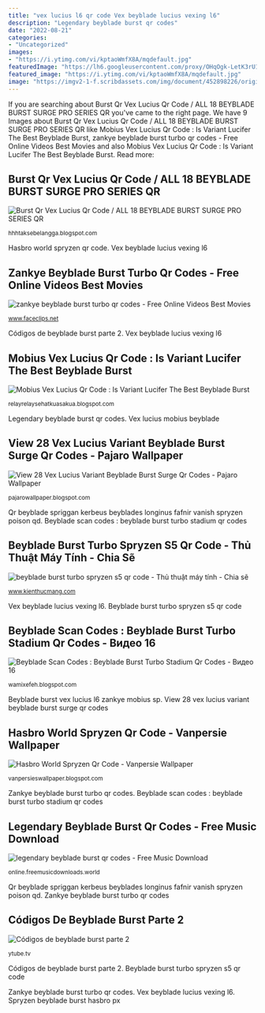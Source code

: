 ```yaml
---
title: "vex lucius l6 qr code Vex beyblade lucius vexing l6"
description: "Legendary beyblade burst qr codes"
date: "2022-08-21"
categories:
- "Uncategorized"
images:
- "https://i.ytimg.com/vi/kptaoWmfX8A/mqdefault.jpg"
featuredImage: "https://lh6.googleusercontent.com/proxy/OHqOgk-LetK3rU11PXv6wXWfukB5ciSU9JtrHfi65jGe6KcShCAAzjo6T31h9dqKZQCq7QoCo8gbeomFYtyZxwiRen5tCHzkg-GCshk1=w1200-h630-p-k-no-nu"
featured_image: "https://i.ytimg.com/vi/kptaoWmfX8A/mqdefault.jpg"
image: "https://imgv2-1-f.scribdassets.com/img/document/452898226/original/8824f5d389/1622564518?v=1"
---
```


If you are searching about Burst Qr Vex Lucius Qr Code / ALL 18 BEYBLADE BURST SURGE PRO SERIES QR you've came to the right page. We have 9 Images about Burst Qr Vex Lucius Qr Code / ALL 18 BEYBLADE BURST SURGE PRO SERIES QR like Mobius Vex Lucius Qr Code : Is Variant Lucifer The Best Beyblade Burst, zankye beyblade burst turbo qr codes - Free Online Videos Best Movies and also Mobius Vex Lucius Qr Code : Is Variant Lucifer The Best Beyblade Burst. Read more:

## Burst Qr Vex Lucius Qr Code / ALL 18 BEYBLADE BURST SURGE PRO SERIES QR

![Burst Qr Vex Lucius Qr Code / ALL 18 BEYBLADE BURST SURGE PRO SERIES QR](https://lh6.googleusercontent.com/proxy/OHqOgk-LetK3rU11PXv6wXWfukB5ciSU9JtrHfi65jGe6KcShCAAzjo6T31h9dqKZQCq7QoCo8gbeomFYtyZxwiRen5tCHzkg-GCshk1=w1200-h630-p-k-no-nu "Spryzen beyblade burst hasbro px")

<small>hhhtaksebelangga.blogspot.com</small>

Hasbro world spryzen qr code. Vex beyblade lucius vexing l6

## Zankye Beyblade Burst Turbo Qr Codes - Free Online Videos Best Movies

![zankye beyblade burst turbo qr codes - Free Online Videos Best Movies](https://i.ytimg.com/vi/kptaoWmfX8A/mqdefault.jpg "Burst qr vex lucius qr code / all 18 beyblade burst surge pro series qr")

<small>www.faceclips.net</small>

Códigos de beyblade burst parte 2. Vex beyblade lucius vexing l6

## Mobius Vex Lucius Qr Code : Is Variant Lucifer The Best Beyblade Burst

![Mobius Vex Lucius Qr Code : Is Variant Lucifer The Best Beyblade Burst](https://lh6.googleusercontent.com/proxy/8NBR5d2K0dnqJ11Iyp7rCONQe4oHR-A8FNYvdTFIx6o-MwoKj3n2s2KTkGvqPo52FsgiG3oog1NdeUXbJiZpuQs6pYEONGedchaRob6QFeyMmw=w1200-h630-p-k-no-nu "Burst qr vex lucius qr code / all 18 beyblade burst surge pro series qr")

<small>relayrelaysehatkuasakua.blogspot.com</small>

Legendary beyblade burst qr codes. Vex lucius mobius beyblade

## View 28 Vex Lucius Variant Beyblade Burst Surge Qr Codes - Pajaro Wallpaper

![View 28 Vex Lucius Variant Beyblade Burst Surge Qr Codes - Pajaro Wallpaper](https://i0.wp.com/static.wikia.nocookie.net/beyblade/images/c/c5/BBSKA_Variant_Disaster_6.png/revision/latest?cb=20201023194651 "Burst qr vex lucius qr code / all 18 beyblade burst surge pro series qr")

<small>pajarowallpaper.blogspot.com</small>

Qr beyblade spriggan kerbeus beyblades longinus fafnir vanish spryzen poison qd. Beyblade scan codes : beyblade burst turbo stadium qr codes

## Beyblade Burst Turbo Spryzen S5 Qr Code - Thủ Thuật Máy Tính - Chia Sẽ

![beyblade burst turbo spryzen s5 qr code - Thủ thuật máy tính - Chia sẽ](https://i.ytimg.com/vi/M4F9W86ECf8/mqdefault.jpg "Mobius vex lucius qr code : is variant lucifer the best beyblade burst")

<small>www.kienthucmang.com</small>

Vex beyblade lucius vexing l6. Beyblade burst turbo spryzen s5 qr code

## Beyblade Scan Codes : Beyblade Burst Turbo Stadium Qr Codes - Видео 16

![Beyblade Scan Codes : Beyblade Burst Turbo Stadium Qr Codes - Видео 16](https://lh5.googleusercontent.com/proxy/ae9YDgKZ4-n4k3mDzeFv29faITA5GKXT5Iqwzq3_1TahkuND7yO9xFyGOJpter1l6-yJSgLzBuMRX-iFNfgHgJp2aCkJ7NoTgRrI7H_jqFkLYKBnQIHqK9jvIvACta29BbX-X4HsmGJBog2vli5Y=w1200-h630-p-k-no-nu "Beyblade burst vex lucius l6 zankye mobius sp")

<small>wamixefeh.blogspot.com</small>

Beyblade burst vex lucius l6 zankye mobius sp. View 28 vex lucius variant beyblade burst surge qr codes

## Hasbro World Spryzen Qr Code - Vanpersie Wallpaper

![Hasbro World Spryzen Qr Code - Vanpersie Wallpaper](https://imgv2-1-f.scribdassets.com/img/document/452898226/original/8824f5d389/1622564518?v=1 "Códigos de beyblade burst parte 2")

<small>vanpersieswallpaper.blogspot.com</small>

Zankye beyblade burst turbo qr codes. Beyblade scan codes : beyblade burst turbo stadium qr codes

## Legendary Beyblade Burst Qr Codes - Free Music Download

![legendary beyblade burst qr codes - Free Music Download](https://img.youtube.com/vi/3tYI6gSb56M/mqdefault.jpg "Vex beyblade lucius vexing l6")

<small>online.freemusicdownloads.world</small>

Qr beyblade spriggan kerbeus beyblades longinus fafnir vanish spryzen poison qd. Zankye beyblade burst turbo qr codes

## Códigos De Beyblade Burst Parte 2

![Códigos de beyblade burst parte 2](https://ytimg.googleusercontent.com/vi/_RhrQjysA4k/mqdefault.jpg "Legendary beyblade burst qr codes")

<small>ytube.tv</small>

Códigos de beyblade burst parte 2. Beyblade burst turbo spryzen s5 qr code

Zankye beyblade burst turbo qr codes. Vex beyblade lucius vexing l6. Spryzen beyblade burst hasbro px
